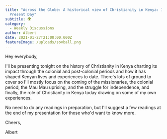 ```yaml
---
title: "Across the Globe: A historical view of Christianity in Kenya: 1590 -
  Present Day"
subtitle: 🌍
category:
  - Weekly Discussions
author: Albert
date: 2021-01-27T21:00:00.000Z
featureImage: /uploads/sovball.png
---
```

Hey everybody,



I'll be presenting tonight on the history of Christianity in Kenya charting its impact through the colonial and post-colonial periods and how it has shaped Kenyan lives and experiences to date. There's lots of ground to cover so I'll mostly focus on the coming of the missionaries, the colonial period, the Mau Mau uprising, and the struggle for independence, and finally, the role of Christianity in Kenya today drawing on some of my own experiences.



No need to do any readings in preparation, but I'll suggest a few readings at the end of my presentation for those who'd want to know more.



Cheers,



Albert